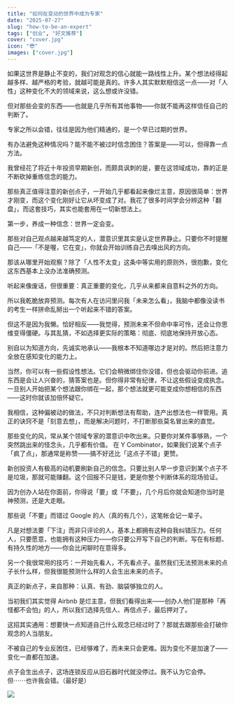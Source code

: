 ```yaml
---
title: "如何在变动的世界中成为专家"
date: "2025-07-27"
slug: "how-to-be-an-expert"
tags: ["创业", "好文推荐"]
cover: "cover.jpg"
icon: "😎"
images: ["cover.jpg"]
---
```

如果这世界是静止不变的，我们对观念的信心就能一路线性上升。某个想法经得起越多样、越严格的考验，就越可能是真的。许多人其实默默相信这一点——对「人性」这种变化不大的领域来说，这么想或许没错。



但对那些会变的东西——也就是几乎所有其他事物——你就不能再这样信任自己的判断了。



专家之所以会错，往往是因为他们精通的，是一个早已过期的世界。



有办法避免这种情况吗？能不能不被过时信念困住？答案是——可以，但得靠一点方法。



我曾经花了将近十年投资早期新创，而颇具讽刺的是，要在这领域成功，靠的正是不断砍掉重练信念的能力。



那些真正值得注意的新创点子，一开始几乎都看起来像烂主意，原因很简单：世界才刚变，而这个变化刚好让它从坏变成了对。我花了很多时间学会分辨这种「翻盘」，而这套技巧，其实也能套用在一切新想法上。



第一步，养成一种信念：世界一定会变。



那些对自己观点越来越笃定的人，潜意识里其实是认定世界静止。只要你不时提醒自己——「不是喔，它在变」，你就会开始训练自己去嗅出风的方向。



那该从哪里开始观察？除了「人性不太变」这条中等实用的原则外，很抱歉，变化这东西基本上没办法准确预测。



听起来像废话，但很重要：真正重要的变化，几乎从来都来自意料之外的方向。



所以我乾脆放弃预测。每次有人在访问里问我「未来怎么看」，我脑中都像没读书的考生一样拼命乱掰出一个听起来不错的答案。



但这不是因为我懒。恰好相反——我觉得，预测未来不但命中率可怜，还会让你思维变得僵硬。与其乱猜，不如选择更实际的策略：彻底、彻底地保持开放心态。



别自以为知道方向，先诚实地承认——我根本不知道哪边才是对的。然后把注意力全放在感知变化的能力上。



当然，你可以有一些假设性想法。它们会稍微绑住你没错，但也会驱动你前进。追东西是会让人兴奋的，猜答案也是。但你得非常有纪律，不让这些假设变成执念。
一旦别人开始把某个想法跟你绑在一起，那个想法就更可能变成你想相信的东西——这时你就该加倍怀疑它。



我相信，这种偏被动的做法，不只对判断想法有帮助，连产出想法也一样管用。真正的诀窍不是「刻意去想」，而是解决问题时，不打断那些莫名冒出来的直觉。



那些变化的风，常从某个领域专家的潜意识中吹出来。只要你对某件事够熟，一个突然跳出来的怪念头，几乎都有价值。
在 Y Combinator，如果我们说某个点子「疯了点」，那通常是称赞——搞不好还比「这点子不错」更赞。



新创投资人有极高的动机要刷新自己的信念。只要比别人早一步意识到某个点子不是垃圾，那就可能赚翻。这个回报不只是钱，更是你整个判断体系的现场验证。



因为创办人站在你面前，你得说「要」或「不要」，几个月后你就会知道你当时是神预测，还是大走眼。



那些说「不要」而错过 Google 的人（真的有几个），这笔帐会记一辈子。



凡是对想法要「下注」而非只评论的人，基本上都拥有这种自我纠错压力。任何人，只要愿意，也能拥有这种压力——你只要公开写下自己的判断。写在有标题、有持久性的地方——你会比闲聊时在意得多。



另一个我很常用的技巧：一开始先看人，不先看点子。虽然我们无法预测未来的点子长什么样，但我很能预测什么样的人会生出未来的点子。



真正的新点子，来自那种：认真、有劲、脑袋够独立的人。



当初我们其实觉得 Airbnb 是烂主意，但我们看得出来——创办人他们是那种「再怪都不会怕」的人，所以我们选择先信人、再信点子，最后押对了。



这招其实通用：想要快一点知道自己什么观念已经过时了？那就去跟那些会打破你观念的人当朋友。



不被自己的专业反困住，已经够难了，而未来只会更难。因为变化不是加速了——变化一直都在加速。



点子会生出点子，这场连锁反应从旧石器时代就没停过。我不认为它会停。
但⋯⋯也许我会错。（最好是）




![](https://prod-files-secure.s3.us-west-2.amazonaws.com/112d0858-5090-4d34-a606-b75eb8d65fd2/46476355-9cf3-4e99-9b7a-3531bc426380/1000202064.png?X-Amz-Algorithm=AWS4-HMAC-SHA256&X-Amz-Content-Sha256=UNSIGNED-PAYLOAD&X-Amz-Credential=ASIAZI2LB4664BIK3MVJ%2F20251027%2Fus-west-2%2Fs3%2Faws4_request&X-Amz-Date=20251027T122804Z&X-Amz-Expires=3600&X-Amz-Security-Token=IQoJb3JpZ2luX2VjEOz%2F%2F%2F%2F%2F%2F%2F%2F%2F%2FwEaCXVzLXdlc3QtMiJHMEUCIQC3BLYIPPGf1O2VvEnI8x09VKy07QVgPBNOgsOFxu%2FpaAIgUiHzHmrNShbooqXalup8gvuBkR4hVzBSsc3EGOp%2FFsIqiAQIpf%2F%2F%2F%2F%2F%2F%2F%2F%2F%2FARAAGgw2Mzc0MjMxODM4MDUiDNjhm%2Boi0bvICS9PgCrcA5RHhGS8l4N7oB%2FAavMjIJ7B33zdbeB2Ve%2FIzceEGu6bdzAYcDdqR86xNks3DjQOtqqZmoQqK4NEWxBIMJzEjjN5al34BHmsL7adx8awIxgif7XdpbvOMcCUQmAzoISFeg7PcqTA%2BKl9yWY%2BKeHFsGr5QmbeuBwS%2BFbbtJjHTKMDs3Zki%2FBnlPVnNf1ez%2FBX5IgiV50%2BlQ2e06oLF1yz%2Bf%2FY37kdGD9HdGRQuhL5JGZiLW90rOb%2FnjQgQrN8VPIFb6R6j6oxI9%2FFEknt4JO0SmFurxxxewhasgtJ6ymUuGqqxSqRdahweGv7pGZh1VdLHttRqmrftZBEmF2YWHMpwNbcZz%2FvetNf9FdaiJAzFH4ngPcMjSQJkv4x%2BYw%2FJq5Zqzz8ejXnqZKMM%2B0sZD7YKq4PKFMU38BVrzKX66lycl2hauWQG2VntRhdfiYd3kBVvRG1nRXP8WTH5UW99Ijj2V0Y%2FlkN3ZCh3b0IsEbc9VDFoIyCAfSVhpbQToU89FGVzdwTjKEgibmIrKag%2FEzO9u5QS2dswzMU5csAvWACD2ncUWxjuWdl8VVmljj8T5EN8CdgIEpecG7FQWnkN%2BJKLpolBZfiUufcIEZe6xwufIMm8bW63tg1D0%2FzhrmCMIW%2F%2FccGOqUBwI%2BPEvXFV9s6d1Ny%2BT8PuYEXXO5npkNeOER2bjdp7YiakQ1AphsCFomMFDT3vGaqP5vwUQA%2B2ENLsrK8k8Jo9zSlhruZMPIXCg%2BKqxA83KAATUNiJWCGIm3YbRGQxiEEv0dqALkZIuyWrCDe0BpvJO5SJpzZxqaXUTqagGPyLvwcEftf41vrG%2BIaJ%2FmaZA4tA5S8LnGZjqBlNGj1pks6cxTXZ799&X-Amz-Signature=30ad6a9711c31befaf9ba1dc127e957fd375aaf3af22daadeefdb5704a4fc051&X-Amz-SignedHeaders=host&x-amz-checksum-mode=ENABLED&x-id=GetObject)

